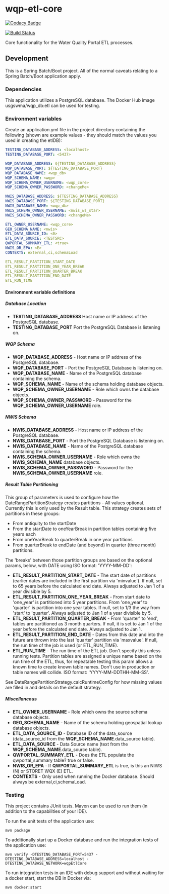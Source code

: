 # wqp-etl-core

[![Codacy Badge](https://api.codacy.com/project/badge/Grade/970e9b1661e34fe2917af21d121ca58e)](https://app.codacy.com/app/usgs_wma_dev/wqp-etl-core?utm_source=github.com&utm_medium=referral&utm_content=NWQMC/wqp-etl-core&utm_campaign=Badge_Grade_Dashboard)

[![Build Status](https://travis-ci.org/NWQMC/wqp-etl-core.svg?branch=master)](https://travis-ci.org/NWQMC/wqp-etl-core)

Core functionality for the Water Quality Portal ETL processes.

## Development
This is a Spring Batch/Boot project. All of the normal caveats relating to a Spring Batch/Boot application apply.

### Dependencies
This application utilizes a PostgreSQL database. The Docker Hub image usgswma/wqp_db:etl can be used for testing.

### Environment variables
Create an application.yml file in the project directory containing the following (shown are example values - they should match the values you used in creating the etlDB):

```yml
TESTING_DATABASE_ADDRESS: <localhost>
TESTING_DATABASE_PORT: <5437>

WQP_DATABASE_ADDRESS: ${TESTING_DATABASE_ADDRESS}
WQP_DATABASE_PORT: ${TESTING_DATABASE_PORT}
WQP_DATABASE_NAME: <wqp_db>
WQP_SCHEMA_NAME: <wqp>
WQP_SCHEMA_OWNER_USERNAME: <wqp_core>
WQP_SCHEMA_OWNER_PASSWORD: <changeMe>

NWIS_DATABASE_ADDRESS: ${TESTING_DATABASE_ADDRESS}
NWIS_DATABASE_PORT: ${TESTING_DATABASE_PORT}
NWIS_DATABASE_NAME: <wqp_db>
NWIS_SCHEMA_OWNER_USERNAME: <nwis_ws_star>
NWIS_SCHEMA_OWNER_PASSWORD: <changeMe>

ETL_OWNER_USERNAME: <wqp_core>
GEO_SCHEMA_NAME: <nwis>
ETL_DATA_SOURCE_ID: <0>
ETL_DATA_SOURCE: <TESTSRC>
QWPORTAL_SUMMARY_ETL: <true>
NWIS_OR_EPA: <E>
CONTEXTS: external,ci,schemaLoad

ETL_RESULT_PARTITION_START_DATE
ETL_RESULT_PARTITION_ONE_YEAR_BREAK
ETL_RESULT_PARTITION_QUARTER_BREAK
ETL_RESULT_PARTITION_END_DATE
ETL_RUN_TIME

```

#### Environment variable definitions
##### Database Location
*   **TESTING_DATABASE_ADDRESS** Host name or IP address of the PostgreSQL database.
*   **TESTING_DATABASE_PORT** Port the PostgreSQL Database is listening on.

##### WQP Schema
*   **WQP_DATABASE_ADDRESS** - Host name or IP address of the PostgreSQL database.
*   **WQP_DATABASE_PORT** - Port the PostgreSQL Database is listening on.
*   **WQP_DATABASE_NAME** - Name of the PostgreSQL database containing the schema.
*   **WQP_SCHEMA_NAME** - Name of the schema holding database objects.
*   **WQP_SCHEMA_OWNER_USERNAME** - Role which owns the database objects.
*   **WQP_SCHEMA_OWNER_PASSWORD** - Password for the **WQP_SCHEMA_OWNER_USERNAME** role.

##### NWIS Schema
*   **NWIS_DATABASE_ADDRESS** - Host name or IP address of the PostgreSQL database.
*   **NWIS_DATABASE_PORT** - Port the PostgreSQL Database is listening on.
*   **NWIS_DATABASE_NAME** - Name of the PostgreSQL database containing the schema.
*   **NWIS_SCHEMA_OWNER_USERNAME** - Role which owns the **NWIS_SCHEMA_NAME** database objects.
*   **NWIS_SCHEMA_OWNER_PASSWORD** - Password for the **NWIS_SCHEMA_OWNER_USERNAME** role.

##### Result Table Partitioning
This group of parameters is used to configure how the DateRangePartitionStrategy creates partitions - All values optional.
Currently this is only used by the Result table.  This strategy creates sets of partitions in these groups:
* From antiquity to the startDate
* From the startDate to oneYearBreak in partition tables containing five years each
* From oneYearBreak to quarterBreak in one year partitions
* From quarterBreak to endDate (and beyond) in quarter (three month) partitions.

The 'breaks' between those partition groups are based on the optional params, below, with DATE using ISO format: 'YYYY-MM-DD':
*   **ETL_RESULT_PARTITION_START_DATE** - The start date of partitions (earlier dates are included in the first partition via 'minvalue'). 
If null, set to 65 years before the calculated end date.  Always adjusted to Jan 1 of a year divisible by 5.
*   **ETL_RESULT_PARTITION_ONE_YEAR_BREAK** - From start date to 'one_year' is partitioned into 5 year partitions.
From 'one_year' to 'quarter' is partition into one year tables.  If null, set to 1/3 the way from 'start' to 'quarter'.
Always adjusted to Jan 1 of a year divisible by 5.
*   **ETL_RESULT_PARTITION_QUARTER_BREAK** - From 'quarter' to 'end', tables are partitioned as 3 month quarters.
If null, it is set to Jan 1 of the year before the calculated end date.  Always adjusted to Jan 1.
*   **ETL_RESULT_PARTITION_END_DATE** - Dates from this date and into the future are thrown into the last 'quarter'
partition via 'maxvalue'.  If null, the run time of the job is used (or ETL_RUN_TIME).
*   **ETL_RUN_TIME** - The run time of the ETL job.  Don't specify this unless running tests.
Partition tables are assigned a unique name based on the run time of the ETL, thus, for repeatable testing this param
allows a known time to create known table names.  Don't use in production or table names will collide.
ISO format:  'YYYY-MM-DDTHH-MM-SS'.

See DateRangePartitionStrategy.calcRuntimeConfig for how missing values are filled in and details on the default strategy.

##### Miscellaneous
*   **ETL_OWNER_USERNAME** - Role which owns the source schema database objects.
*   **GEO_SCHEMA_NAME** - Name of the schema holding geospatial lookup database objects.
*   **ETL_DATA_SOURCE_ID** - Database ID of the data_source (data_source_id from the **WQP_SCHEMA_NAME**.data_source table).
*   **ETL_DATA_SOURCE** - Data Source name (text from the **WQP_SCHEMA_NAME**.data_source table).
*   **QWPORTAL_SUMMARY_ETL** - Does the ETL populate the qwportal_summary table? true or false.
*   **NWIS_OR_EPA** - If **QWPORTAL_SUMMARY_ETL** is true, is this an NIWS (N) or STORET WQX (E) ETL.
*   **CONTEXTS** - Only used when running the Docker database. Should always be external,ci,schemaLoad.

### Testing
This project contains JUnit tests. Maven can be used to run them (in addition to the capabilities of your IDE).

To run the unit tests of the application use:

```shell
mvn package
```

To additionally start up a Docker database and run the integration tests of the application use:

```shell
mvn verify -DTESTING_DATABASE_PORT=5437 -DTESTING_DATABASE_ADDRESS=localhost -DTESTING_DATABASE_NETWORK=wqpEtlCore
```

To run integration tests in an IDE with debug support and without waiting for a docker start, start the DB in Docker via:
```shell
mvn docker:start
```


